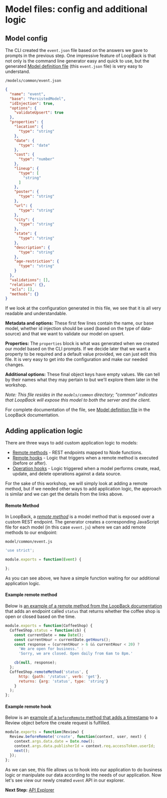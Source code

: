 # Model files: config and additional logic

## Model config

The CLI created the `event.json` file based on the answers we gave to prompts in the previous step. One impressive feature of LoopBack is that not only is the command line generator easy and quick to use, but the generated [Model definition file](http://loopback.io/doc/en/lb3/Model-definition-JSON-file.html) (this `event.json` file) is very easy to understand.

`/models/common/event.json`

```json
{
  "name": "event",
  "base": "PersistedModel",
  "idInjection": true,
  "options": {
    "validateUpsert": true
  },
  "properties": {
    "location": {
      "type": "string"
    },
    "date": {
      "type": "date"
    },
    "cost": {
      "type": "number"
    },
    "lineup": {
      "type": [
        "string"
      ]
    },
    "poster": {
      "type": "string"
    },
    "url": {
      "type": "string"
    },
    "city": {
      "type": "string"
    },
    "state": {
      "type": "string"
    },
    "description": {
      "type": "string"
    },
    "age-restriction": {
      "type": "string"
    }
  },
  "validations": [],
  "relations": {},
  "acls": [],
  "methods": {}
}
```

If we look at the configuration generated in this file, we see that it is all very readable and understandable.

**Metadata and options:** These first few lines contain the name, our base model, whether id injection should be used (based on the type of data-source) and that we want to validate our model on upsert.

**Properties:** The `properties` block is what was generated when we created our model based on the CLI prompts. If we decide later that we want a property to be required and a default value provided, we can just edit this file. It is very easy to get into the configuration and make our needed changes.

**Additional options:** These final object keys have empty values. We can tell by their names what they may pertain to but we'll explore them later in the workshop.

*Note: This file resides in the `models/common` directory; "common" indicates that LoopBack will expose this model to both the server and the client.*

For complete documentation of the file, see [Model definition file](http://loopback.io/doc/en/lb3/Model-definition-JSON-file.html) in the LoopBack documentation.

## Adding application logic

There are three ways to add custom application logic to models:

- [Remote methods](https://loopback.io/doc/en/lb3/Remote-methods.html) - REST endpoints mapped to Node functions.
- [Remote hooks](https://loopback.io/doc/en/lb3/Remote-hooks.html) - Logic that triggers when a remote method is executed (before or after).
- [Operation hooks](https://loopback.io/doc/en/lb3/Operation-hooks.html) - Logic triggered when a model performs create, read, update, and delete operations against a data source.

For the sake of this workshop, we will simply look at adding a remote method, but if we needed other ways to add application logic, the approach is similar and we can get the details from the links above.

#### Remote Method

In LoopBack, a _[remote method](https://loopback.io/doc/en/lb2/Remote-methods.html)_ is a model method that is exposed over a custom REST endpoint.
The generator creates a corresponding JavaScript file for each model (in this case `event.js`) where we can add remote methods to our endpoint:

`model/common/event.js`

```javascript
'use strict';

module.exports = function(Event) {

};
```

As you can see above, we have a simple function waiting for our additional application logic.

#### Example remote method

Below is [an example of a remote method from the LoopBack documentation](https://loopback.io/doc/en/lb3/Extend-your-API.html#add-a-remote-method) that adds an endpoint called `status` that returns whether the coffee shop is open or closed based on the time.

```javascript
module.exports = function(CoffeeShop) {
  CoffeeShop.status = function(cb) {
    const currentDate = new Date();
    const currentHour = currentDate.getHours();
    const response = (currentHour > 6 && currentHour < 20) ?
      'We are open for business.' :
      'Sorry, we are closed. Open daily from 6am to 8pm.'

    cb(null, response);
  };
  CoffeeShop.remoteMethod('status', {
      http: {path: '/status', verb: 'get'},
      returns: {arg: 'status', type: 'string'}
    }
  );
};
```

#### Example remote hook

Below is an [example of a `beforeRemote` method that adds a timestamp](https://loopback.io/doc/en/lb3/Extend-your-API.html#add-a-remote-method) to a Review object before the create request is fulfilled.

```javascript
module.exports = function(Review) {
  Review.beforeRemote('create', function(context, user, next) {
    context.args.data.date = Date.now();
    context.args.data.publisherId = context.req.accessToken.userId;
    next();
  });
};
```

As we can see, this file allows us to hook into our application to do business logic or manipulate our data according to the needs of our application. Now let's see view our newly created `event` API in our explorer.

**Next Step:** [API Explorer](04-api-explorer.md)

